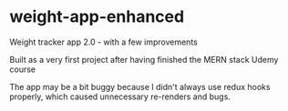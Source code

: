 # weight-app-enhanced
Weight tracker app 2.0 - with a few improvements

Built as a very first project after having finished the MERN stack Udemy course

The app may be a bit buggy because I didn't always use redux hooks properly, which caused unnecessary re-renders and bugs.
